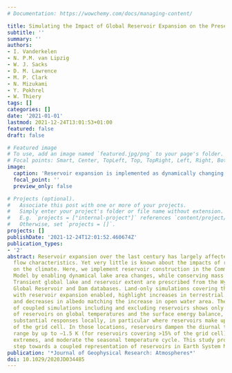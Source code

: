 ```yaml
---
# Documentation: https://wowchemy.com/docs/managing-content/

title: Simulating the Impact of Global Reservoir Expansion on the Present-Day Climate
subtitle: ''
summary: ''
authors:
- I. Vanderkelen
- N. P.M. van Lipzig
- W. J. Sacks
- D. M. Lawrence
- M. P. Clark
- N. Mizukami
- Y. Pokhrel
- W. Thiery
tags: []
categories: []
date: '2021-01-01'
lastmod: 2021-12-24T13:01:53+01:00
featured: false
draft: false

# Featured image
# To use, add an image named `featured.jpg/png` to your page's folder.
# Focal points: Smart, Center, TopLeft, Top, TopRight, Left, Right, BottomLeft, Bottom, BottomRight.
image:
  caption: 'Reservoir expansion is implemented as dynamically changing lake area (Vanderkelen et al. 2021)'
  focal_point: ''
  preview_only: false

# Projects (optional).
#   Associate this post with one or more of your projects.
#   Simply enter your project's folder or file name without extension.
#   E.g. `projects = ["internal-project"]` references `content/project/deep-learning/index.md`.
#   Otherwise, set `projects = []`.
projects: []
publishDate: '2021-12-24T12:01:52.460674Z'
publication_types:
- '2'
abstract: Reservoir expansion over the last century has largely affected downstream
  flow characteristics. Yet very little is known about the impacts of reservoir expansion
  on the climate. Here, we implement reservoir construction in the Community Land
  Model by enabling dynamical lake area changes, while conserving mass and energy.
  Transient global lake and reservoir extent are prescribed from the HydroLAKES and
  Global Reservoir and Dam databases. Land-only simulations covering the 20th century
  with reservoir expansion enabled, highlight increases in terrestrial water storage
  and decreases in albedo matching the increase in open water area. The comparison
  of coupled simulations including and excluding reservoirs shows only limited influence
  of reservoirs on global temperatures and the surface energy balance, but demonstrates
  substantial responses locally, in particular where reservoirs make up a large fraction
  of the grid cell. In those locations, reservoirs dampen the diurnal temperature
  range by up to −1.5 K (for reservoirs covering >15% of the grid cell), reduce temperature
  extremes, and moderate the seasonal temperature cycle. This study provides a first
  step towards a coupled representation of reservoirs in Earth System Models.
publication: '*Journal of Geophysical Research: Atmospheres*'
doi: 10.1029/2020JD034485
---
```

